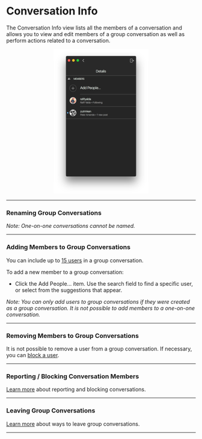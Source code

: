# Conversation Info

The Conversation Info view lists all the members of a conversation and allows you to view and edit members of a group conversation as well as perform actions related to a conversation.

<p style="text-align: center; margin-top: 1em;"><img src="/views/assets/conversation-info.png" width="50%" height="50%" /></p>

<hr />

### Renaming Group Conversations

_Note: One-on-one conversations cannot be named._

<hr />

### Adding Members to Group Conversations

You can include up to [15 users](/misc/limits.md) in a group conversation. 

To add a new member to a group conversation:

- Click the Add People… item. Use the search field to find a specific user, or select from the suggestions that appear. 

_Note: You can only add users to group conversations if they were created as a group conversation. It is not possible to add members to a one-on-one conversation._

<hr />

### Removing Members to Group Conversations

It is not possible to remove a user from a group conversation. If necessary, you can [block a user](#reporting-blocking-conversation-members).

<hr />

### Reporting / Blocking Conversation Members

[Learn more](/views/conversations/list.md#reporting-blocking-conversations) about reporting and blocking conversations.

<hr />

### Leaving Group Conversations

[Learn more](/views/conversations/list.md#leaving-group-conversations) about ways to leave group conversations.

<hr />

